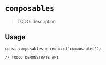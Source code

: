 # `composables`

> TODO: description

## Usage

```
const composables = require('composables');

// TODO: DEMONSTRATE API
```
